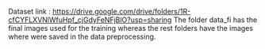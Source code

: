 Dataset link : https://drive.google.com/drive/folders/1R-cfCYFLXVNlWfuHpf_cjGdyFeNFjBlO?usp=sharing
The folder data_fi has the final images used for the training whereas the rest folders have the images where were saved in the data preprocessing.

